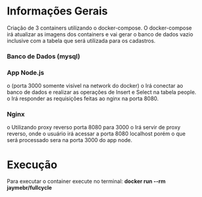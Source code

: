 # Informações Gerais

Criação de 3 containers utilizando o docker-compose. O docker-compose irá atualizar as imagens dos containers e vai gerar o banco de dados vazio inclusive com a tabela que será utilizada para os cadastros.

### **Banco de Dados (mysql)** ###

### **App Node.js** ###
  o	(porta 3000 somente visível na network do docker)
  o	Irá conectar ao banco de dados e realizar as operações de Insert e Select na tabela people.
  o	Irá responder as requisições feitas ao nginx na porta 8080.

### **Nginx** ###
  o	Utilizando proxy reverso porta 8080 para 3000
  o	Irá servir de proxy reverso, onde o usuário irá acessar a porta 8080 localhost porém o que será processado sera na porta 3000 do app node.

# Execução

Para executar o container execute no terminal:  **docker run --rm jaymebr/fullcycle**
